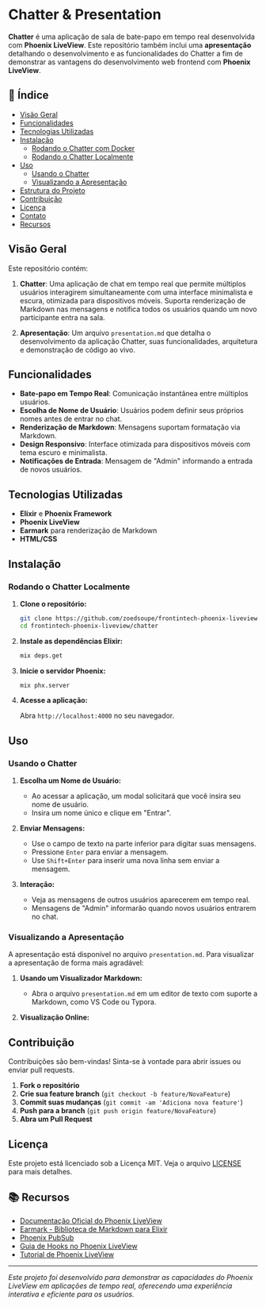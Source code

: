 # Chatter & Presentation

**Chatter** é uma aplicação de sala de bate-papo em tempo real desenvolvida com **Phoenix LiveView**. Este repositório também inclui uma **apresentação** detalhando o desenvolvimento e as funcionalidades do Chatter a fim de demonstrar as vantagens do desenvolvimento web frontend com **Phoenix LiveView**. 

## 🚀 Índice

- [Visão Geral](#visão-geral)
- [Funcionalidades](#funcionalidades)
- [Tecnologias Utilizadas](#tecnologias-utilizadas)
- [Instalação](#instalação)
  - [Rodando o Chatter com Docker](#rodando-o-chatter-com-docker)
  - [Rodando o Chatter Localmente](#rodando-o-chatter-localmente)
- [Uso](#uso)
  - [Usando o Chatter](#usando-o-chatter)
  - [Visualizando a Apresentação](#visualizando-a-apresentação)
- [Estrutura do Projeto](#estrutura-do-projeto)
- [Contribuição](#contribuição)
- [Licença](#licença)
- [Contato](#contato)
- [Recursos](#recursos)

## Visão Geral

Este repositório contém:

1. **Chatter**: Uma aplicação de chat em tempo real que permite múltiplos usuários interagirem simultaneamente com uma interface minimalista e escura, otimizada para dispositivos móveis. Suporta renderização de Markdown nas mensagens e notifica todos os usuários quando um novo participante entra na sala.

2. **Apresentação**: Um arquivo `presentation.md` que detalha o desenvolvimento da aplicação Chatter, suas funcionalidades, arquitetura e demonstração de código ao vivo.

## Funcionalidades

- **Bate-papo em Tempo Real**: Comunicação instantânea entre múltiplos usuários.
- **Escolha de Nome de Usuário**: Usuários podem definir seus próprios nomes antes de entrar no chat.
- **Renderização de Markdown**: Mensagens suportam formatação via Markdown.
- **Design Responsivo**: Interface otimizada para dispositivos móveis com tema escuro e minimalista.
- **Notificações de Entrada**: Mensagem de "Admin" informando a entrada de novos usuários.

## Tecnologias Utilizadas

- **Elixir** e **Phoenix Framework**
- **Phoenix LiveView**
- **Earmark** para renderização de Markdown
- **HTML/CSS**

## Instalação

### Rodando o Chatter Localmente

1. **Clone o repositório:**

    ```bash
    git clone https://github.com/zoedsoupe/frontintech-phoenix-liveview
    cd frontintech-phoenix-liveview/chatter
    ```

2. **Instale as dependências Elixir:**

    ```bash
    mix deps.get
    ```

3. **Inicie o servidor Phoenix:**

    ```bash
    mix phx.server
    ```

4. **Acesse a aplicação:**

    Abra `http://localhost:4000` no seu navegador.

## Uso

### Usando o Chatter

1. **Escolha um Nome de Usuário:**
   - Ao acessar a aplicação, um modal solicitará que você insira seu nome de usuário.
   - Insira um nome único e clique em "Entrar".

2. **Enviar Mensagens:**
   - Use o campo de texto na parte inferior para digitar suas mensagens.
   - Pressione `Enter` para enviar a mensagem.
   - Use `Shift+Enter` para inserir uma nova linha sem enviar a mensagem.

3. **Interação:**
   - Veja as mensagens de outros usuários aparecerem em tempo real.
   - Mensagens de "Admin" informarão quando novos usuários entrarem no chat.

### Visualizando a Apresentação

A apresentação está disponível no arquivo `presentation.md`. Para visualizar a apresentação de forma mais agradável:

1. **Usando um Visualizador Markdown:**
   - Abra o arquivo `presentation.md` em um editor de texto com suporte a Markdown, como VS Code ou Typora.

2. **Visualização Online:**

## Contribuição

Contribuições são bem-vindas! Sinta-se à vontade para abrir issues ou enviar pull requests.

1. **Fork o repositório**
2. **Crie sua feature branch** (`git checkout -b feature/NovaFeature`)
3. **Commit suas mudanças** (`git commit -am 'Adiciona nova feature'`)
4. **Push para a branch** (`git push origin feature/NovaFeature`)
5. **Abra um Pull Request**

## Licença

Este projeto está licenciado sob a Licença MIT. Veja o arquivo [LICENSE](LICENSE) para mais detalhes.

## 📚 Recursos

- [Documentação Oficial do Phoenix LiveView](https://hexdocs.pm/phoenix_live_view)
- [Earmark - Biblioteca de Markdown para Elixir](https://hexdocs.pm/earmark)
- [Phoenix PubSub](https://hexdocs.pm/phoenix_pubsub)
- [Guia de Hooks no Phoenix LiveView](https://hexdocs.pm/phoenix_live_view/Phoenix.LiveView.html#module-hooks)
- [Tutorial de Phoenix LiveView](https://hexdocs.pm/phoenix_live_view/Phoenix.LiveView.html)

---

*Este projeto foi desenvolvido para demonstrar as capacidades do Phoenix LiveView em aplicações de tempo real, oferecendo uma experiência interativa e eficiente para os usuários.*

